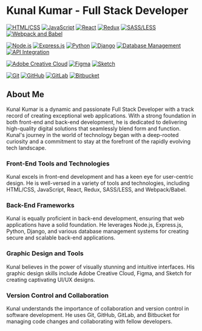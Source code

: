 # Kunal Kumar - Full Stack Developer

[![HTML/CSS](https://img.shields.io/badge/HTML%2FCSS-Elegant-blue)](https://developer.mozilla.org/en-US/docs/Web/HTML)
[![JavaScript](https://img.shields.io/badge/JavaScript-Interactivity-yellow)](https://developer.mozilla.org/en-US/docs/Web/JavaScript)
[![React](https://img.shields.io/badge/React-Robust%20Components-green)](https://reactjs.org/)
[![Redux](https://img.shields.io/badge/Redux-State%20Management-purple)](https://redux.js.org/)
[![SASS/LESS](https://img.shields.io/badge/SASS%2FLESS-Styling%20Enhancement-pink)](https://sass-lang.com/)
[![Webpack and Babel](https://img.shields.io/badge/Webpack%20%26%20Babel-Development%20Streamlining-orange)](https://webpack.js.org/)

[![Node.js](https://img.shields.io/badge/Node.js-Server%20Applications-brightgreen)](https://nodejs.org/)
[![Express.js](https://img.shields.io/badge/Express.js-RESTful%20APIs%20%26%20Routing-lightgrey)](https://expressjs.com/)
[![Python](https://img.shields.io/badge/Python-Versatile%20Back%20End-blue)](https://www.python.org/)
[![Django](https://img.shields.io/badge/Django-Secure%20%26%20Scalable%20Back%20End-brightblue)](https://www.djangoproject.com/)
[![Database Management](https://img.shields.io/badge/Database%20Management-SQL%20%26%20NoSQL-success)](https://www.mongodb.com/)
[![API Integration](https://img.shields.io/badge/API%20Integration-External%20Services%20%26%20APIs-important)](https://www.postgresql.org/)

[![Adobe Creative Cloud](https://img.shields.io/badge/Adobe%20Creative%20Cloud-Graphic%20Design%20Tools-red)](https://www.adobe.com/creativecloud.html)
[![Figma](https://img.shields.io/badge/Figma-UI%2FUX%20Design%20%26%20Collaboration-lightgreen)](https://www.figma.com/)
[![Sketch](https://img.shields.io/badge/Sketch-Precision%20%26%20Creativity-blueviolet)](https://www.sketch.com/)

[![Git](https://img.shields.io/badge/Git-Version%20Control-lightgrey)](https://git-scm.com/)
[![GitHub](https://img.shields.io/badge/GitHub-Repository%20Hosting%20%26%20Collaboration-darkblue)](https://github.com/)
[![GitLab](https://img.shields.io/badge/GitLab-Version%20Control%20%26%20CI%2FCD%20Pipelines-orange)](https://about.gitlab.com/)
[![Bitbucket](https://img.shields.io/badge/Bitbucket-Version%20Control%20%26%20CI%2FCD%20Pipelines-yellow)](https://bitbucket.org/)

## About Me

Kunal Kumar is a dynamic and passionate Full Stack Developer with a track record of creating exceptional web applications. With a strong foundation in both front-end and back-end development, he is dedicated to delivering high-quality digital solutions that seamlessly blend form and function. Kunal's journey in the world of technology began with a deep-rooted curiosity and a commitment to stay at the forefront of the rapidly evolving tech landscape.

### Front-End Tools and Technologies

Kunal excels in front-end development and has a keen eye for user-centric design. He is well-versed in a variety of tools and technologies, including HTML/CSS, JavaScript, React, Redux, SASS/LESS, and Webpack/Babel.

### Back-End Frameworks

Kunal is equally proficient in back-end development, ensuring that web applications have a solid foundation. He leverages Node.js, Express.js, Python, Django, and various database management systems for creating secure and scalable back-end applications.

### Graphic Design and Tools

Kunal believes in the power of visually stunning and intuitive interfaces. His graphic design skills include Adobe Creative Cloud, Figma, and Sketch for creating captivating UI/UX designs.

### Version Control and Collaboration

Kunal understands the importance of collaboration and version control in software development. He uses Git, GitHub, GitLab, and Bitbucket for managing code changes and collaborating with fellow developers.

